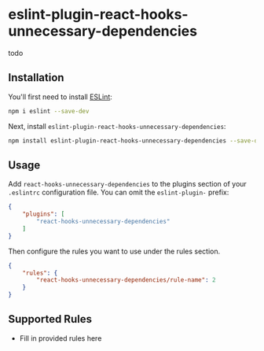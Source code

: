 # eslint-plugin-react-hooks-unnecessary-dependencies

todo

## Installation

You'll first need to install [ESLint](https://eslint.org/):

```sh
npm i eslint --save-dev
```

Next, install `eslint-plugin-react-hooks-unnecessary-dependencies`:

```sh
npm install eslint-plugin-react-hooks-unnecessary-dependencies --save-dev
```

## Usage

Add `react-hooks-unnecessary-dependencies` to the plugins section of your `.eslintrc` configuration file. You can omit the `eslint-plugin-` prefix:

```json
{
    "plugins": [
        "react-hooks-unnecessary-dependencies"
    ]
}
```


Then configure the rules you want to use under the rules section.

```json
{
    "rules": {
        "react-hooks-unnecessary-dependencies/rule-name": 2
    }
}
```

## Supported Rules

* Fill in provided rules here


